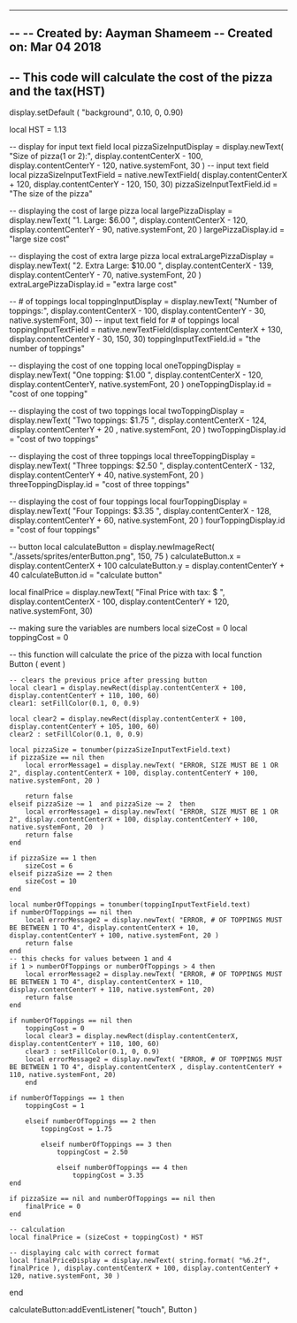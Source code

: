 -----------------------------------------------------------------------------------------
--
-- Created by: Aayman Shameem 
-- Created on: Mar 04 2018
--
-- This code will calculate the cost of the pizza and the tax(HST)
-----------------------------------------------------------------------------------------
display.setDefault ( "background", 0.10, 0, 0.90)

local HST = 1.13

-- display for input text field
local pizzaSizeInputDisplay = display.newText( "Size of pizza(1 or 2):", display.contentCenterX - 100, display.contentCenterY - 120, native.systemFont, 30 )
-- input text field
local pizzaSizeInputTextField = native.newTextField( display.contentCenterX + 120, display.contentCenterY - 120, 150, 30)
pizzaSizeInputTextField.id = "The size of the pizza"


-- displaying the cost of large pizza
local largePizzaDisplay = display.newText( "1. Large: $6.00 ", display.contentCenterX - 120, display.contentCenterY - 90, native.systemFont, 20 )
largePizzaDisplay.id = "large size cost"

-- displaying the cost of extra large pizza
local extraLargePizzaDisplay = display.newText( "2. Extra Large: $10.00 ", display.contentCenterX - 139, display.contentCenterY - 70, native.systemFont, 20 )
extraLargePizzaDisplay.id = "extra large cost"



-- # of toppings
local toppingInputDisplay = display.newText( "Number of toppings:", display.contentCenterX - 100, display.contentCenterY - 30, native.systemFont, 30)
-- input text field for # of toppings
local toppingInputTextField = native.newTextField(display.contentCenterX + 130, display.contentCenterY - 30, 150, 30)
toppingInputTextField.id = "the number of toppings"


-- displaying the cost of one topping
local oneToppingDisplay = display.newText( "One topping: $1.00 ", display.contentCenterX - 120, display.contentCenterY, native.systemFont, 20 )
oneToppingDisplay.id = "cost of one topping"

-- displaying the cost of two toppings
local twoToppingDisplay = display.newText( "Two toppings: $1.75 ", display.contentCenterX - 124, display.contentCenterY + 20 , native.systemFont, 20 )
twoToppingDisplay.id = "cost of two toppings"

-- displaying the cost of three toppings
local threeToppingDisplay = display.newText( "Three toppings: $2.50 ", display.contentCenterX - 132, display.contentCenterY + 40, native.systemFont, 20 )
threeToppingDisplay.id = "cost of three toppings"

-- displaying the cost of four toppings
local fourToppingDisplay = display.newText( "Four Toppings: $3.35 ", display.contentCenterX - 128, display.contentCenterY + 60, native.systemFont, 20 )
fourToppingDisplay.id = "cost of four toppings"


-- button
local calculateButton = display.newImageRect( "./assets/sprites/enterButton.png", 150, 75 )
calculateButton.x = display.contentCenterX + 100
calculateButton.y = display.contentCenterY + 40 
calculateButton.id = "calculate button"

local finalPrice = display.newText( "Final Price with tax: $ ", display.contentCenterX - 100, display.contentCenterY + 120, native.systemFont, 30)

-- making sure the variables are numbers
local sizeCost = 0 
local toppingCost = 0


-- this function will calculate the price of the pizza with 
local function Button ( event ) 

	-- clears the previous price after pressing button 
	local clear1 = display.newRect(display.contentCenterX + 100, display.contentCenterY + 110, 100, 60)
 	clear1: setFillColor(0.1, 0, 0.9)

 	local clear2 = display.newRect(display.contentCenterX + 100, display.contentCenterY + 105, 100, 60)
 	clear2 : setFillColor(0.1, 0, 0.9)

 	local pizzaSize = tonumber(pizzaSizeInputTextField.text)
 	if pizzaSize == nil then
 		local errorMessage1 = display.newText( "ERROR, SIZE MUST BE 1 OR 2", display.contentCenterX + 100, display.contentCenterY + 100, native.systemFont, 20 )
 		
 		return false
 	elseif pizzaSize ~= 1  and pizzaSize ~= 2  then
 		local errorMessage1 = display.newText( "ERROR, SIZE MUST BE 1 OR 2", display.contentCenterX + 100, display.contentCenterY + 100, native.systemFont, 20  )
 		return false
 	end

	if pizzaSize == 1 then
		sizeCost = 6
	elseif pizzaSize == 2 then
		sizeCost = 10
	end

	local numberOfToppings = tonumber(toppingInputTextField.text)
 	if numberOfToppings == nil then
 		local errorMessage2 = display.newText( "ERROR, # OF TOPPINGS MUST BE BETWEEN 1 TO 4", display.contentCenterX + 10, display.contentCenterY + 100, native.systemFont, 20 )
 		return false
 	end
 	-- this checks for values between 1 and 4
 	if 1 > numberOfToppings or numberOfToppings > 4 then 
 		local errorMessage2 = display.newText( "ERROR, # OF TOPPINGS MUST BE BETWEEN 1 TO 4", display.contentCenterX + 110, display.contentCenterY + 110, native.systemFont, 20)
 		return false
 	end

 	if numberOfToppings == nil then
 		toppingCost = 0
 		local clear3 = display.newRect(display.contentCenterX, display.contentCenterY + 110, 100, 60)
 		clear3 : setFillColor(0.1, 0, 0.9)
 		local errorMessage2 = display.newText( "ERROR, # OF TOPPINGS MUST BE BETWEEN 1 TO 4", display.contentCenterX , display.contentCenterY + 110, native.systemFont, 20)
		end

	if numberOfToppings == 1 then
		toppingCost = 1

		elseif numberOfToppings == 2 then
			toppingCost = 1.75

			elseif numberOfToppings == 3 then
				toppingCost = 2.50

				elseif numberOfToppings == 4 then
					toppingCost = 3.35
	end

	if pizzaSize == nil and numberOfToppings == nil then
		finalPrice = 0
	end

	-- calculation
    local finalPrice = (sizeCost + toppingCost) * HST

    -- displaying calc with correct format
 	local finalPriceDisplay = display.newText( string.format( "%6.2f", finalPrice ), display.contentCenterX + 100, display.contentCenterY + 120, native.systemFont, 30 )


end

calculateButton:addEventListener( "touch", Button )
